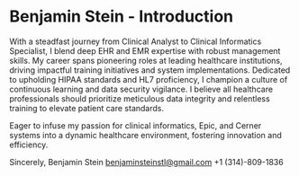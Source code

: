 # Benjamin Stein - Introduction

With a steadfast journey from Clinical Analyst to Clinical Informatics Specialist, I blend deep EHR and EMR expertise with robust management skills. My career spans pioneering roles at leading healthcare institutions, driving impactful training initiatives and system implementations. Dedicated to upholding HIPAA standards and HL7 proficiency, I champion a culture of continuous learning and data security vigilance. I believe all healthcare professionals should prioritize meticulous data integrity and relentless training to elevate patient care standards.

Eager to infuse my passion for clinical informatics, Epic, and Cerner systems into a dynamic healthcare environment, fostering innovation and efficiency.

Sincerely,
Benjamin Stein
benjaminsteinstl@gmail.com
+1 (314)-809-1836
